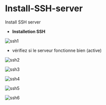 # Install-SSH-server
Install SSH server

- **Installetion SSH**

![ssh1](https://github.com/JohanaJimenez1/Install-SSH-server/assets/137881601/ec35fa5b-3a22-4863-a12d-d9e4d67a1868)

- vérifiez si le serveur fonctionne bien (active)

![ssh2](https://github.com/JohanaJimenez1/Install-SSH-server/assets/137881601/1c3c1835-fc1b-4360-bff3-c9f815143e62)

![ssh3](https://github.com/JohanaJimenez1/Install-SSH-server/assets/137881601/c7463c24-6f54-4882-8dd8-2a7e9e952a68)

![ssh4](https://github.com/JohanaJimenez1/Install-SSH-server/assets/137881601/6fc0f045-d708-4977-bdd1-31d7c6fff752)

![ssh5](https://github.com/JohanaJimenez1/Install-SSH-server/assets/137881601/43a194d4-f6ae-4cbb-9028-f1deaf7e6a18)

![ssh6](https://github.com/JohanaJimenez1/Install-SSH-server/assets/137881601/73998915-c59c-4159-a808-fc7a4b4917e4)

